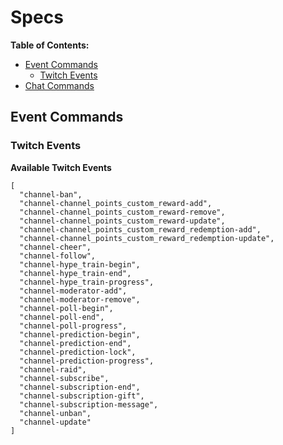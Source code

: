# Specs

**Table of Contents:**  
- [Event Commands](#event-commands)
  - [Twitch Events](#twitch-events)
- [Chat Commands](#chat-commands)

## Event Commands

### Twitch Events

**Available Twitch Events**  
```
[
  "channel-ban",
  "channel-channel_points_custom_reward-add",
  "channel-channel_points_custom_reward-remove",
  "channel-channel_points_custom_reward-update",
  "channel-channel_points_custom_reward_redemption-add",
  "channel-channel_points_custom_reward_redemption-update",
  "channel-cheer",
  "channel-follow",
  "channel-hype_train-begin",
  "channel-hype_train-end",
  "channel-hype_train-progress",
  "channel-moderator-add",
  "channel-moderator-remove",
  "channel-poll-begin",
  "channel-poll-end",
  "channel-poll-progress",
  "channel-prediction-begin",
  "channel-prediction-end",
  "channel-prediction-lock",
  "channel-prediction-progress",
  "channel-raid",
  "channel-subscribe",
  "channel-subscription-end",
  "channel-subscription-gift",
  "channel-subscription-message",
  "channel-unban",
  "channel-update"
]
```